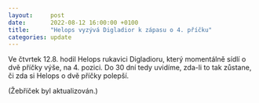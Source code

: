 ```yaml
---
layout:     post
date:       2022-08-12 16:00:00 +0100
title:      "Helops vyzývá Digladior k zápasu o 4. příčku"
categories: update
---
```


Ve čtvrtek 12.8. hodil Helops rukavici Digladioru, který momentálně sídlí o dvě příčky výše, na 4. pozici.
Do 30 dní tedy uvidíme, zda-li to tak zůstane, či zda si Helops o dvě příčky polepší.

(Žebříček byl aktualizován.)